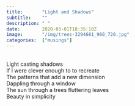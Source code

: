 ```yaml
---
title:       "Light and Shadows"
subtitle:    ""
description: " "
date:        2020-03-01T18:35:18Z
image:       "/img/trees-3294681_960_720.jpg"
categories:  ["musings"]
---
```

<br>Light casting shadows
<br>If I were clever enough to to recreate
<br>The patterns that add a new dimension
<br>Dappling through a window
<br>The sun through a trees fluttering leaves
<br>Beauty in simplicity